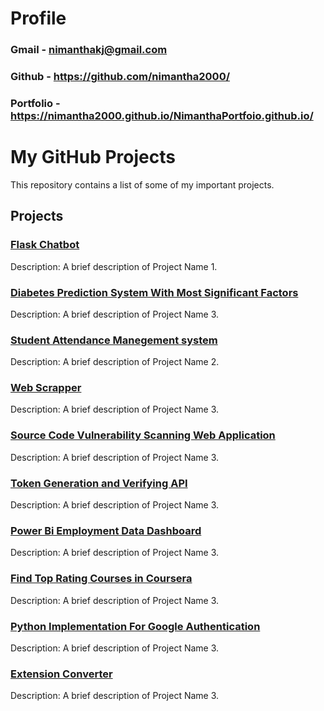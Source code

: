 # Profile
### Gmail - nimanthakj@gmail.com
### Github - https://github.com/nimantha2000/
### Portfolio - https://nimantha2000.github.io/NimanthaPortfoio.github.io/

# My GitHub Projects

This repository contains a list of some of my important projects.

## Projects

### [Flask Chatbot](https://github.com/nimantha2000/Flask-Chatbot-with-ML)
Description: A brief description of Project Name 1.

### [Diabetes Prediction System With Most Significant Factors](https://github.com/nimantha2000/Diabetes_Prediction_system_FYP)
Description: A brief description of Project Name 3.

### [Student Attendance Manegement system](https://github.com/nimantha2000/student_attendents_manegement_System)
Description: A brief description of Project Name 2.

### [Web Scrapper](https://github.com/nimantha2000/WebScrapper_UsingPython )
Description: A brief description of Project Name 3.

### [Source Code Vulnerability Scanning Web Application](https://github.com/nimantha2000/source-Code-Vulnerability-scanning-web-application )
Description: A brief description of Project Name 3.

### [Token Generation and Verifying API](https://github.com/nimantha2000/Simpale-Token-Generating-and-Verifying-API)
Description: A brief description of Project Name 3.

### [Power Bi Employment Data Dashboard](https://github.com/nimantha2000/PowerBI_EmployeeDataDashboard )
Description: A brief description of Project Name 3.

### [Find Top Rating Courses in Coursera](https://github.com/nimantha2000/Find_Top_Most_Courses_In_Coursera )
Description: A brief description of Project Name 3.

### [Python Implementation For Google Authentication](https://github.com/nimantha2000/Python_Implementation_part_For_Google_Authentication)
Description: A brief description of Project Name 3.

### [Extension Converter](https://github.com/nimantha2000/Extension_Converter)
Description: A brief description of Project Name 3.
